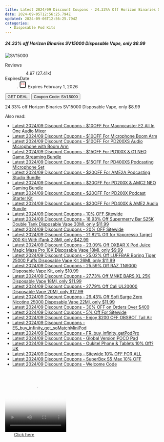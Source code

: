 ```yaml
---
title: Latest 2024/09 Discount Coupons - 24.33%% Off Horizon Binaries SV15000 Disposable Vape, only $8.99
date: 2024-09-05T12:56:25.794Z
updated: 2024-09-06T12:56:25.794Z
categories:
  - Disposable Pod Kits
---
```



<div class="max-w-4xl mx-auto grid grid-cols-1 lg:max-w-5xl lg:gap-x-20 lg:grid-cols-2">
  <div class="relative p-3 col-start-1 row-start-1 flex flex-col-reverse rounded-lg bg-gradient-to-t from-black/75 via-black/0 sm:bg-none sm:row-start-2 sm:p-0 lg:row-start-1">
    <h5 class="mt-1 text-lg font-semibold text-white sm:text-slate-900 md:text-2xl dark:sm:text-white">24.33% off Horizon Binaries SV15000 Disposable Vape, only $8.99</h5>
  </div>
  
  <div class="col-start-1 col-end-3 row-start-1 grid gap-4 sm:mb-6 sm:grid-cols-4 lg:col-start-2 lg:row-span-6 lg:row-end-6 lg:mb-0 lg:gap-6">
      <img src="https://static.shareasale.com/image/90958/deal/000000_16986484558763.png" onClick="javascript:window.open(decodeURIComponent('https%3A%2F%2Fwww.shareasale.com%2Fu.cfm%3Fd%3D1067068%26m%3D90958%26u%3D4338022'), '_blank');void(0);" alt="SV15000" class="h-60 w-full rounded-lg object-cover sm:col-span-2 sm:h-52 lg:col-span-full" loading="lazy" />
    
  </div>
  <dl class="row-start-2 mt-4 flex items-center text-xs font-medium sm:row-start-3 sm:mt-1 md:mt-2.5 lg:row-start-2">
    <dt class="sr-only">Reviews</dt>
    <dd class="flex items-center text-indigo-600 dark:text-indigo-400">
      <svg width="24" height="24" fill="none" aria-hidden="true" class="mr-1 stroke-current dark:stroke-indigo-500">
        <path d="m12 5 2 5h5l-4 4 2.103 5L12 16l-5.103 3L9 14l-4-4h5l2-5Z" stroke-width="2" stroke-linecap="round" stroke-linejoin="round" />
      </svg>
      <span>4.97 <span class="font-normal text-slate-400">(27.41k)</span></span>
    </dd>
    <dt class="sr-only">ExpiresDate</dt>
    <dd class="flex items-center">
      <svg width="2" height="2" aria-hidden="true" fill="currentColor" class="mx-3 text-slate-300">
        <circle cx="1" cy="1" r="1" />
      </svg>
      <svg width="24" height="24" viewBox="0 0 24 24" fill="none" stroke="currentColor" stroke-width="2">
        <rect x="3" y="3" width="18" height="18" rx="2" fill="#fff" />
        <path d="M6 10L18 10" stroke="red" stroke-width="2" fill="none" />
        <path d="M10 6L10 18" stroke="#fff" stroke-width="2" fill="none" />
      </svg>
      Expires February 1, 2026    </dd>
  </dl>
  <div class="col-start-1 row-start-3 mt-4 self-center sm:col-start-2 sm:row-span-2 sm:row-start-2 sm:mt-0 lg:col-start-1 lg:row-start-3 lg:row-end-4 lg:mt-6">
    <button type="button" onClick="javascript:window.open(decodeURIComponent('https%3A%2F%2Fwww.shareasale.com%2Fu.cfm%3Fd%3D1067068%26m%3D90958%26u%3D4338022'), '_blank');void(0);" class="rounded-lg bg-red-600 px-3 py-2 text-sm font-medium leading-6 text-white">GET DEAL</button>
    <button type="button" onClick="javascript:window.open(decodeURIComponent('https%3A%2F%2Fwww.shareasale.com%2Fu.cfm%3Fd%3D1067068%26m%3D90958%26u%3D4338022'), '_blank');void(0);" class="border-dashed border-2 border-indigo-600 bg-green-100 text-sm leading-6 font-medium py-2 px-3 rounded-lg">Coupon Code: SV15000</button>
  </div>
  <p class="col-start-1 mt-4 text-sm leading-6 sm:col-span-2 lg:col-span-1 lg:row-start-4 lg:mt-6 dark:text-slate-400">
    24.33% off Horizon Binaries SV15000 Disposable Vape, only $8.99 
  </p>
</div>
<span class="atpl-alsoreadstyle">Also read:</span>
<div><ul>
<li><a href="https://coupons.techidaily.com/coupon-1117639-share-156155-sale/"><u>Latest 2024/09 Discount Coupons - $10OFF For Maonocaster E2 All In One Audio Mixer</u></a></li>
<li><a href="https://coupons.techidaily.com/coupon-1117640-share-156155-sale/"><u>Latest 2024/09 Discount Coupons - $10OFF For Microphone Boom Arm</u></a></li>
<li><a href="https://coupons.techidaily.com/coupon-1117638-share-156155-sale/"><u>Latest 2024/09 Discount Coupons - $10OFF For PD200XS Audio Microphone with Boom Arm</u></a></li>
<li><a href="https://coupons.techidaily.com/coupon-1117636-share-156155-sale/"><u>Latest 2024/09 Discount Coupons - $15OFF For PD100X & G1 NEO Game Streaming Bundle</u></a></li>
<li><a href="https://coupons.techidaily.com/coupon-1117637-share-156155-sale/"><u>Latest 2024/09 Discount Coupons - $15OFF For PD400XS Podcasting Microphone Set</u></a></li>
<li><a href="https://coupons.techidaily.com/coupon-1117635-share-156155-sale/"><u>Latest 2024/09 Discount Coupons - $20OFF For AME2A Podcasting Studio Bundle</u></a></li>
<li><a href="https://coupons.techidaily.com/coupon-1117615-share-156155-sale/"><u>Latest 2024/09 Discount Coupons - $20OFF For PD200X & AMC2 NEO Gaming Bundle</u></a></li>
<li><a href="https://coupons.techidaily.com/coupon-1117634-share-156155-sale/"><u>Latest 2024/09 Discount Coupons - $20OFF For PD200X Podcast Starter Kit</u></a></li>
<li><a href="https://coupons.techidaily.com/coupon-1117604-share-156155-sale/"><u>Latest 2024/09 Discount Coupons - $20OFF For PD400X & AME2 Audio Bundle</u></a></li>
<li><a href="https://coupons.techidaily.com/coupon-1117607-share-155620-sale/"><u>Latest 2024/09 Discount Coupons - 10% OFF Sitewide</u></a></li>
<li><a href="https://coupons.techidaily.com/coupon-1117345-share-90958-sale/"><u>Latest 2024/09 Discount Coupons - 18.93% Off Supermerry Bar S25K Double Tank Disposable Vape 30Ml, only $11.99</u></a></li>
<li><a href="https://coupons.techidaily.com/coupon-1117608-share-155620-sale/"><u>Latest 2024/09 Discount Coupons - 20% OFF Sitewide</u></a></li>
<li><a href="https://coupons.techidaily.com/coupon-1037527-share-90958-sale/"><u>Latest 2024/09 Discount Coupons - 21.82% Off for Vaporesso Target 200 Kit With iTank 2 8Ml, only $42.99</u></a></li>
<li><a href="https://coupons.techidaily.com/coupon-1080593-share-90958-sale/"><u>Latest 2024/09 Discount Coupons - 23.09% Off OXBAR X Pod Juice Magic Maze Pro 10K Disposable Vape 18Ml, only $9.99</u></a></li>
<li><a href="https://coupons.techidaily.com/coupon-1104218-share-90958-sale/"><u>Latest 2024/09 Discount Coupons - 25.02% Off LUFFBAR Boring Tiger 25000 Puffs Disposable Vape Kit 26Ml, only $11.99</u></a></li>
<li><a href="https://coupons.techidaily.com/coupon-1064926-share-90958-sale/"><u>Latest 2024/09 Discount Coupons - 25.59% Off RAZ TN9000 Disposable Vape Kit, only $10.99</u></a></li>
<li><a href="https://coupons.techidaily.com/coupon-1117562-share-90958-sale/"><u>Latest 2024/09 Discount Coupons - 27.73% Off MNKE BARS XL 25K Disposable Vape 18Ml, only $11.99</u></a></li>
<li><a href="https://coupons.techidaily.com/coupon-1117344-share-90958-sale/"><u>Latest 2024/09 Discount Coupons - 27.79% Off Cali UL20000 Disposable Vape 20Ml, only $12.99</u></a></li>
<li><a href="https://coupons.techidaily.com/coupon-1117343-share-90958-sale/"><u>Latest 2024/09 Discount Coupons - 29.43% Off Sofi Surge Zero Nicotine 25000 Disposable Vape 22Ml, only $11.99</u></a></li>
<li><a href="https://coupons.techidaily.com/coupon-1117609-share-155620-sale/"><u>Latest 2024/09 Discount Coupons - 30% OFF on Orders Over $400</u></a></li>
<li><a href="https://coupons.techidaily.com/coupon-1117603-share-156155-sale/"><u>Latest 2024/09 Discount Coupons - 5% Off For Sitewide</u></a></li>
<li><a href="https://coupons.techidaily.com/coupon-1104829-share-114666-sale/"><u>Latest 2024/09 Discount Coupons - Enjoy $200 OFF OBSBOT Tail Air</u></a></li>
<li><a href="https://coupons.techidaily.com/coupon-1117301-share-92020-sale/"><u>Latest 2024/09 Discount Coupons - ES_buy_infinity_get_soMatchMiniPod</u></a></li>
<li><a href="https://coupons.techidaily.com/coupon-1117302-share-92020-sale/"><u>Latest 2024/09 Discount Coupons - FR_buy_infinity_getPodPro</u></a></li>
<li><a href="https://coupons.techidaily.com/coupon-1117851-share-97331-sale/"><u>Latest 2024/09 Discount Coupons - Global Version POCO Pad</u></a></li>
<li><a href="https://coupons.techidaily.com/coupon-1117277-share-128178-sale/"><u>Latest 2024/09 Discount Coupons - Oukitel Phone & Tablets 10% Off?UK</u></a></li>
<li><a href="https://coupons.techidaily.com/coupon-1116356-share-156155-sale/"><u>Latest 2024/09 Discount Coupons - Sitewide 10%  OFF FOR ALL</u></a></li>
<li><a href="https://coupons.techidaily.com/coupon-1116765-share-155620-sale/"><u>Latest 2024/09 Discount Coupons - SuperBox S5 Max 10% OFF</u></a></li>
<li><a href="https://coupons.techidaily.com/coupon-1111558-share-154268-sale/"><u>Latest 2024/09 Discount Coupons - Welcome Code</u></a></li>
</ul></div>

<ins class="adsbygoogle"
      style="display:block"
      data-ad-client="ca-pub-7571918770474297"
      data-ad-slot="8358498916"
      data-ad-format="auto"
      data-full-width-responsive="true"></ins>
<!-- affiliate ads begin -->
<span id="1374819">
					<video width="200" height="200" style="cursor:pointer"
           poster="//a.impactradius-go.com/display-clicktoplayimage/1374819.png"
           onclick="if(!this.playClicked){this.play();this.setAttribute('controls',true);this.playClicked=true;}">
	   <source src="//a.impactradius-go.com/display-ad/15852-1374819">
	   <img src="//a.impactradius-go.com/display-clicktoplayimage/1374819.png" style="border: none; height: 100%; width: 100%; object-fit: contain">
	</video>
	<div style="width:125px;text-align:center"><a href="javascript:window.open(decodeURIComponent('https%3A%2F%2Fthefitville.pxf.io%2Fc%2F5597632%2F1374819%2F15852'), '_blank');void(0);">Click here</a></div>
</span>
<img height="0" width="0" src="https://imp.pxf.io/i/5597632/1374819/15852" style="position:absolute;visibility:hidden;" border="0" />
<!-- affiliate ads end -->